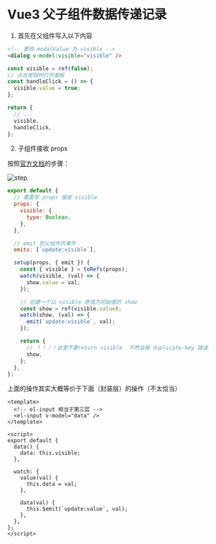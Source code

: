 # Vue3 父子组件数据传递记录

1. 首先在父组件写入以下内容

```html
<!-- 更改 modalValue 为 visible -->
<dialog v-model:visible="visible" />
```

```js
const visible = ref(false);
// 点击按钮时打开面板
const handleClick = () => {
  visible.value = true;
};

return {
  // ...
  visible,
  handleClick,
};
```

2. 子组件接收 props

按照[官方文档](https://v3.cn.vuejs.org/guide/composition-api-setup.html#props)的步骤：

![step](https://cdn.jsdelivr.net/gh/aaronkwong929/pictures/20210421192716.png)

```js
export default {
  // 需要写 props 接收 visible
  props: {
    visible: {
      type: Boolean,
    },
  },

  // emit 到父组件的事件
  emits: [`update:visible`],

  setup(props, { emit }) {
    const { visible } = toRefs(props);
    watch(visible, (val) => {
      show.value = val;
    });

    // 创建一个以 visible 原值为初始值的 show
    const show = ref(visible.value);
    watch(show, (val) => {
      emit(`update:visible`, val);
    });

    return {
      // ！！！！这里不要return visible  不然会报 duplicate-key 错误
      show,
    };
  },
};
```

上面的操作其实大概等价于下面（封装层）的操作（不太恰当）

```vue
<template>
  <!-- el-input 相当于第三层 -->
  <el-input v-model="data" />
</template>

<script>
export default {
  data() {
    data: this.visible;
  },

  watch: {
    value(val) {
      this.data = val;
    },

    data(val) {
      this.$emit(`update:value`, val);
    },
  },
};
</script>
```
